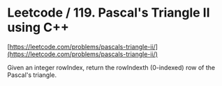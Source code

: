 # Leetcode / 119. Pascal's Triangle II using C++

[https://leetcode.com/problems/pascals-triangle-ii/](https://leetcode.com/problems/pascals-triangle-ii/)

Given an integer rowIndex, return the rowIndexth (0-indexed) row of the Pascal's triangle.
